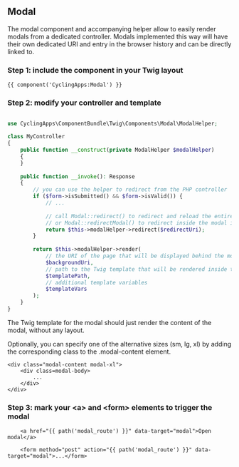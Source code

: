 Modal
-----

The modal component and accompanying helper allow to easily render modals from a dedicated controller. Modals
implemented this way will have their own dedicated URI and entry in the browser history and can be directly linked to.

### Step 1: include the component in your Twig layout

```twig
{{ component('CyclingApps:Modal') }}
```

### Step 2: modify your controller and template

```php

use CyclingApps\ComponentBundle\Twig\Components\Modal\ModalHelper;

class MyController
{
    public function __construct(private ModalHelper $modalHelper)
    {
    }
    
    public function __invoke(): Response
    {
        // you can use the helper to redirect from the PHP controller
        if ($form->isSubmitted() && $form->isValid()) {
            // ...
            
            // call Modal::redirect() to redirect and reload the entire page,
            // or Modal::redirectModal() to redirect inside the modal instead
            return $this->modalHelper->redirect($redirectUri);
        }
    
        return $this->modalHelper->render(
            // the URI of the page that will be displayed behind the modal
            $backgroundUri,
            // path to the Twig template that will be rendered inside the modal
            $templatePath,
            // additional template variables
            $templateVars
        );
    }
}
```

The Twig template for the modal should just render the content of the modal, without any layout.

Optionally, you can specify one of the alternative sizes (sm, lg, xl) by adding the corresponding class to the .modal-content element.

```twig
<div class="modal-content modal-xl">
    <div class=modal-body>
        ...
    </div>
</div>
```

### Step 3: mark your \<a\> and \<form\> elements to trigger the modal

```twig
    <a href="{{ path('modal_route') }}" data-target="modal">Open modal</a>
    
    <form method="post" action="{{ path('modal_route') }}" data-target="modal">...</form>
```
